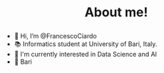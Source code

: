 # <p align=center><strong>About me!</strong></p>
- 👋 Hi, I’m @FrancescoCiardo
- 📚 Informatics student at University of Bari, Italy.
- 🌱 I'm currently interested in Data Science and AI
- 📍 Bari


<!---
FrancescoCiardo/FrancescoCiardo is a ✨ special ✨ repository because its `README.md` (this file) appears on your GitHub profile.
You can click the Preview link to take a look at your changes.
--->
